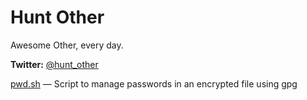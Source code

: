 # Hunt Other
Awesome Other, every day.

**Twitter:** [@hunt_other](https://twitter.com/hunt_other)

[pwd.sh](https://github.com/drduh/pwd.sh) — Script to manage passwords in an encrypted file using gpg
